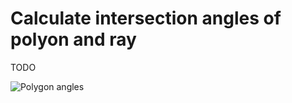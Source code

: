 # Calculate intersection angles of polyon and ray

TODO

![Polygon angles](../../screenshots/screenshot-20250521-0-angles-of-polygon-and-ray.png)

